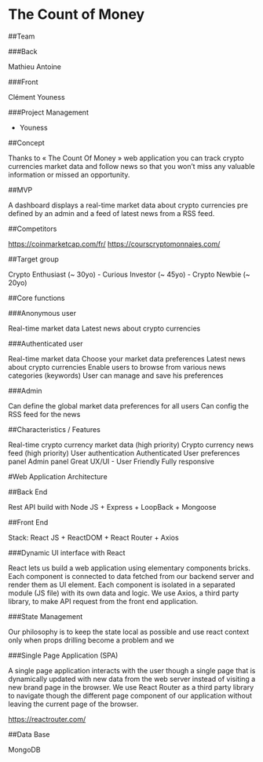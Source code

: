 # The Count of Money

##Team

###Back

Mathieu
Antoine

###Front 

Clément
Youness

###Project Management 

- Youness

##Concept

Thanks to « The Count Of Money » web application you can track crypto currencies market data and follow news so that you won’t miss any valuable information or missed an opportunity. 

##MVP

A dashboard displays a real-time market data about crypto currencies pre defined by an admin and a feed of latest news from a RSS feed.

##Competitors

https://coinmarketcap.com/fr/
https://courscryptomonnaies.com/

##Target group 

Crypto Enthusiast (~ 30yo) - Curious Investor (~ 45yo) - Crypto Newbie (~ 20yo)

##Core functions 

###Anonymous user

Real-time market data
Latest news about crypto currencies

###Authenticated user 

Real-time market data
Choose your market data preferences
Latest news about crypto currencies 
Enable users to browse from various news categories (keywords)
User can manage and save his preferences 

###Admin 

Can define the global market data preferences for all users
Can config the RSS feed for the news

##Characteristics / Features 

Real-time crypto currency market data (high priority)
Crypto currency news feed (high priority)
User authentication
Authenticated User preferences panel
Admin panel
Great UX/UI - User Friendly 
Fully responsive

#Web Application Architecture

##Back End

Rest API build with Node JS + Express + LoopBack + Mongoose 

##Front End

Stack: React JS + ReactDOM + React Router + Axios 

###Dynamic UI interface with React

React lets us build a web application using elementary components bricks. Each component is connected to data fetched from our backend server and render them as UI element. Each component is isolated in a separated module (JS file) with its own data and logic. We use Axios, a third party library, to make API request from the front end application. 

###State Management

Our philosophy is to keep the state local as possible and use react context only when props drilling become a problem and we 

###Single Page Application (SPA)

A single page application interacts with the user though a single page that is dynamically updated with new data from the web server instead of visiting a new brand page in the browser. We use React Router as a third party library to navigate though the different page component of our application without leaving the current page of the browser. 

https://reactrouter.com/

##Data Base 

MongoDB 

